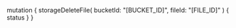 mutation {
    storageDeleteFile(
        bucketId: "[BUCKET_ID]",
        fileId: "[FILE_ID]"
    ) {
        status
    }
}
